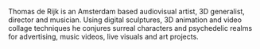 Thomas de Rijk is an Amsterdam based audiovisual artist, 3D generalist, director and musician.
Using digital sculptures, 3D animation and video collage techniques he conjures surreal characters and psychedelic realms for advertising, music videos, live visuals and art projects.
